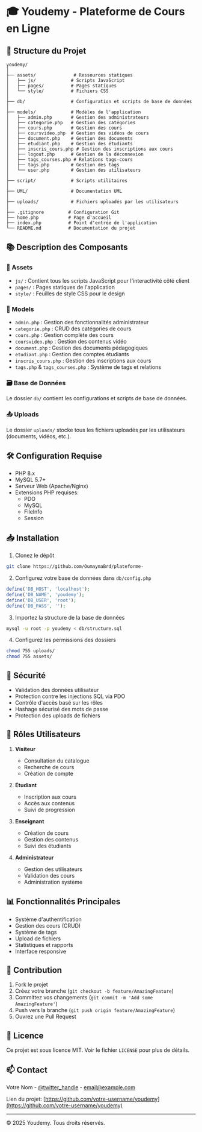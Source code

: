 # 🎓 Youdemy - Plateforme de Cours en Ligne

## 📁 Structure du Projet

```
youdemy/
│
├── assets/              # Ressources statiques
│   ├── js/             # Scripts JavaScript
│   ├── pages/          # Pages statiques
│   └── style/          # Fichiers CSS
│
├── db/                 # Configuration et scripts de base de données
│
├── models/             # Modèles de l'application
│   ├── admin.php       # Gestion des administrateurs
│   ├── categorie.php   # Gestion des catégories
│   ├── cours.php       # Gestion des cours
│   ├── coursvideo.php  # Gestion des vidéos de cours
│   ├── document.php    # Gestion des documents
│   ├── etudiant.php    # Gestion des étudiants
│   ├── inscris_cours.php # Gestion des inscriptions aux cours
│   ├── logout.php      # Gestion de la déconnexion
│   ├── tags_courses.php # Relations tags-cours
│   ├── tags.php        # Gestion des tags
│   └── user.php        # Gestion des utilisateurs
│
├── script/             # Scripts utilitaires
│
├── UML/                # Documentation UML
│
├── uploads/            # Fichiers uploadés par les utilisateurs
│
├── .gitignore         # Configuration Git
├── home.php           # Page d'accueil
├── index.php          # Point d'entrée de l'application
└── README.md          # Documentation du projet
```

## 📚 Description des Composants

### 📂 Assets
- `js/` : Contient tous les scripts JavaScript pour l'interactivité côté client
- `pages/` : Pages statiques de l'application
- `style/` : Feuilles de style CSS pour le design

### 💾 Models
- `admin.php` : Gestion des fonctionnalités administrateur
- `categorie.php` : CRUD des catégories de cours
- `cours.php` : Gestion complète des cours
- `coursvideo.php` : Gestion des contenus vidéo
- `document.php` : Gestion des documents pédagogiques
- `etudiant.php` : Gestion des comptes étudiants
- `inscris_cours.php` : Gestion des inscriptions aux cours
- `tags.php` & `tags_courses.php` : Système de tags et relations

### 🗃️ Base de Données
Le dossier `db/` contient les configurations et scripts de base de données.

### 📤 Uploads
Le dossier `uploads/` stocke tous les fichiers uploadés par les utilisateurs (documents, vidéos, etc.).

## 🛠️ Configuration Requise

- PHP 8.x
- MySQL 5.7+
- Serveur Web (Apache/Nginx)
- Extensions PHP requises:
  - PDO
  - MySQL
  - FileInfo
  - Session

## 📥 Installation

1. Clonez le dépôt
```bash
git clone https://github.com/OumaymaBrd/plateforme-
```

2. Configurez votre base de données dans `db/config.php`
```php
define('DB_HOST', 'localhost');
define('DB_NAME', 'youdemy');
define('DB_USER', 'root');
define('DB_PASS', '');
```

3. Importez la structure de la base de données
```bash
mysql -u root -p youdemy < db/structure.sql
```

4. Configurez les permissions des dossiers
```bash
chmod 755 uploads/
chmod 755 assets/
```

## 🔐 Sécurité

- Validation des données utilisateur
- Protection contre les injections SQL via PDO
- Contrôle d'accès basé sur les rôles
- Hashage sécurisé des mots de passe
- Protection des uploads de fichiers

## 👥 Rôles Utilisateurs

1. **Visiteur**
   - Consultation du catalogue
   - Recherche de cours
   - Création de compte

2. **Étudiant**
   - Inscription aux cours
   - Accès aux contenus
   - Suivi de progression

3. **Enseignant**
   - Création de cours
   - Gestion des contenus
   - Suivi des étudiants

4. **Administrateur**
   - Gestion des utilisateurs
   - Validation des cours
   - Administration système

## 📊 Fonctionnalités Principales

- Système d'authentification
- Gestion des cours (CRUD)
- Système de tags
- Upload de fichiers
- Statistiques et rapports
- Interface responsive

## 🤝 Contribution

1. Fork le projet
2. Créez votre branche (`git checkout -b feature/AmazingFeature`)
3. Committez vos changements (`git commit -m 'Add some AmazingFeature'`)
4. Push vers la branche (`git push origin feature/AmazingFeature`)
5. Ouvrez une Pull Request

## 📝 Licence

Ce projet est sous licence MIT. Voir le fichier `LICENSE` pour plus de détails.

## 📫 Contact

Votre Nom - [@twitter_handle](https://twitter.com/twitter_handle) - email@example.com

Lien du projet: [https://github.com/votre-username/youdemy](https://github.com/votre-username/youdemy)

---

© 2025 Youdemy. Tous droits réservés.